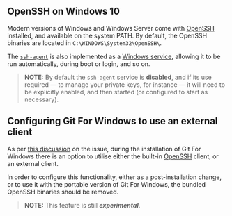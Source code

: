 ## OpenSSH on Windows 10

Modern versions of Windows and Windows Server come with [OpenSSH](https://www.openssh.com/) installed, and available on the system PATH. By default, the OpenSSH binaries are located in `C:\WINDOWS\System32\OpenSSH\`.

The [`ssh-agent`](https://man.openbsd.org/ssh-agent.1) is also implemented as a [Windows service](https://docs.microsoft.com/en-us/windows/win32/services/services), allowing it to be run automatically, during boot or login, and so on.

> **NOTE:** By default the `ssh-agent` service is **disabled**, and if its use required — to manage your private keys, for instance — it will need to be explicitly enabled, and then started (or configured to start as necessary).

## Configuring Git For Windows to use an external client

As per [this discussion](https://github.com/git-for-windows/git/discussions/3451#discussioncomment-1424427) on the issue, during the installation of Git For Windows there is an option to utilise either the built-in [OpenSSH](https://www.openssh.com/) client, or an external client.

In order to configure this functionality, either as a post-installation change, or to use it with the portable version of Git For Windows, the bundled OpenSSH binaries should be removed.

> **NOTE:** This feature is still **_experimental_**.